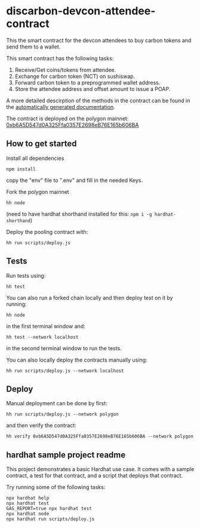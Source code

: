 # discarbon-devcon-attendee-contract
This the smart contract for the devcon attendees to buy carbon tokens and send them to a wallet.

This smart contract has the following tasks:

1. Receive/Get coins/tokens from attendee.
2. Exchange for carbon token (NCT) on sushiswap.
3. Forward carbon token to a preprogrammed wallet address.
4. Store the attendee address and offset amount to issue a POAP.

A more detailed descirption of the methods in the contract can be found in the
[automatically generated documentation](docs/Devcon_Offset_Pool.md).

The contract is deployed on the polygon mainnet: [0xb6A5D547d0A325Ffa0357E2698eB76E165b606BA](https://polygonscan.com/address/0xb6A5D547d0A325Ffa0357E2698eB76E165b606BA)

## How to get started

Install all dependencies

```npm install```

copy the "env" file to ".env" and fill in the needed Keys.

Fork the polygon mainnet

```hh node```

(need to have hardhat shorthand installed for this: ```npm i -g hardhat-shorthand```)

Deploy the pooling contract with:

`hh run scripts/deploy.js`


## Tests

Run tests using:

`hh test`

You can also run a forked chain locally and then deploy test on it by running:

`hh node`

in the first terminal window and:

`hh test --network localhost`

in the second terminal window to run the tests.

You can also locally deploy the contracts manually using:

`hh run scripts/deploy.js --network localhost`



## Deploy

Manual deployment can be done by first:

`hh run scripts/deploy.js --network polygon`

and then verify the contract:

`hh verify 0xb6A5D547d0A325Ffa0357E2698eB76E165b606BA --network polygon`

## hardhat sample project readme

This project demonstrates a basic Hardhat use case. It comes with a sample contract, a test for that contract, and a script that deploys that contract.

Try running some of the following tasks:

```shell
npx hardhat help
npx hardhat test
GAS_REPORT=true npx hardhat test
npx hardhat node
npx hardhat run scripts/deploy.js
```
